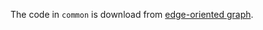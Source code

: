 The code in `common` is download from [edge-oriented graph](https://github.com/fenchri/edge-oriented-graph).